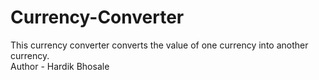 # Currency-Converter
This currency converter converts the value of one currency into another currency.
<br>
Author - Hardik Bhosale

